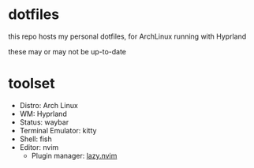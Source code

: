 # dotfiles

this repo hosts my personal dotfiles, for ArchLinux running with Hyprland

these may or may not be up-to-date

# toolset

- Distro: Arch Linux
- WM: Hyprland
- Status: waybar
- Terminal Emulator: kitty
- Shell: fish
- Editor: nvim
    - Plugin manager: [lazy.nvim](https://github.com/folke/lazy.nvim)
